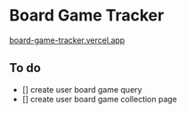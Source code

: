 # Board Game Tracker

[board-game-tracker.vercel.app](https://board-game-tracker.vercel.app/)

## To do

- [] create user board game query
- [] create user board game collection page
